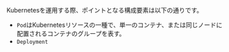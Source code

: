 




Kubernetesを運用する際、ポイントとなる構成要素は以下の通りです。


- `Pod`はKubernetesリソースの一種で、単一のコンテナ、または同じノードに配置されるコンテナのグループを表す。
- `Deployment`















